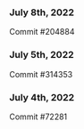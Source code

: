 ### July 8th, 2022

Commit #204884

### July 5th, 2022

Commit #314353


### July 4th, 2022

Commit #72281
